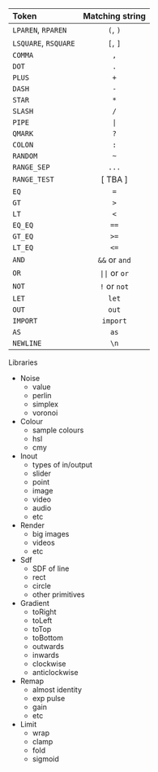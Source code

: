| Token | Matching string |
| :- | :-: |
| `LPAREN`, `RPAREN` | `(`, `)` |
| `LSQUARE`, `RSQUARE` | `[`, `]` |
| `COMMA` | `,` |
| `DOT` | `.` |
| `PLUS` | `+` |
| `DASH` | `-` |
| `STAR` | `*` |
| `SLASH` | `/` |
| `PIPE` | `\|` |
| `QMARK` | `?` |
| `COLON` | `:` |
| `RANDOM` | `~` |
| `RANGE_SEP` | `...` |
| `RANGE_TEST` | [ TBA ] |
| `EQ` | `=` |
| `GT` | `>` |
| `LT` | `<` |
| `EQ_EQ` | `==` |
| `GT_EQ` | `>=` |
| `LT_EQ` | `<=` |
| `AND` | `&&` or `and` |
| `OR` | `\|\|` or `or` |
| `NOT` | `!` or `not` |
| `LET` | `let` |
| `OUT` | `out` |
| `IMPORT` | `import` |
| `AS` | `as` |
| `NEWLINE` | `\n` |

Libraries
- Noise
  - value
  - perlin
  - simplex
  - voronoi
- Colour
  - sample colours
  - hsl
  - cmy
- Inout
  - types of in/output
  - slider
  - point
  - image
  - video
  - audio
  - etc
- Render
  - big images
  - videos
  - etc
- Sdf
  - SDF of line
  - rect
  - circle
  - other primitives
- Gradient
  - toRight
  - toLeft
  - toTop
  - toBottom
  - outwards
  - inwards
  - clockwise
  - anticlockwise
- Remap
  - almost identity
  - exp pulse
  - gain
  - etc
- Limit
  - wrap
  - clamp
  - fold
  - sigmoid
